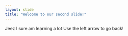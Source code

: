 ```yaml
---
layout: slide
title: "Welcome to our second slide!"
---
```

Jeez I sure am learning a lot
Use the left arrow to go back!
